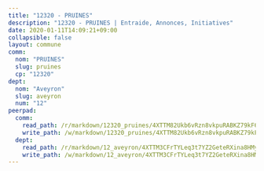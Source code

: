 ```yaml
---
title: "12320 - PRUINES"
description: "12320 - PRUINES | Entraide, Annonces, Initiatives"
date: 2020-01-11T14:09:21+09:00
collapsible: false
layout: commune
comm:
  nom: "PRUINES"
  slug: pruines
  cp: "12320"
dept:
  nom: "Aveyron"
  slug: aveyron
  num: "12"
peerpad:
  comm:
    read_path: /r/markdown/12320_pruines/4XTTM82Ukb6vRzn8vkpuRABKZ79kF6VMVgdkAqMGHgtrgUrzY
    write_path: /w/markdown/12320_pruines/4XTTM82Ukb6vRzn8vkpuRABKZ79kF6VMVgdkAqMGHgtrgUrzY-K3TgUvrvmJHkfvfRBQjgTyNqv1R78Gaq3mwCvvwQJryzxWWtAFBas6doybYyR84RyFqPXRfj8LbdCUpDgWdhG7PbQ1kUQgTUQqkjb3q1uLfRV96UNpbvERJe8GJqBSS27HyzG7SC
  dept:
    read_path: /r/markdown/12_aveyron/4XTTM3CFrTYLeq3t7YZ2GeteRXina8HMy585xLdATaEm28gJq
    write_path: /w/markdown/12_aveyron/4XTTM3CFrTYLeq3t7YZ2GeteRXina8HMy585xLdATaEm28gJq-K3TgUfu3tdsvnJNzfCjLcQBm4uQ83gag77qnaAo9pjUvbpQyfAVAxJdyULKffeJFVcGHHVraYZNVQhiGBeBUKBFLy2Vr8dapgU6tQCmoJQ6dgnoqRGmK9bSxqhW9VArfxRuTPcgV
---
```


